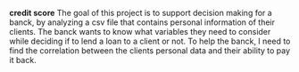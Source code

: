 **credit score**
The goal of this project is to support decision making for a banck, by analyzing a csv file that contains personal information of their clients. The banck wants to know what variables they need to consider while deciding if to lend a loan to a client or not. To help the banck, I need to find the correlation between the clients personal data and their ability to pay it back.
